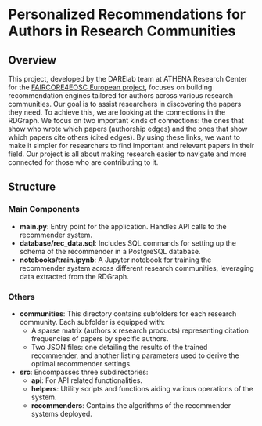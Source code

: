 
# Personalized Recommendations for Authors in Research Communities

## Overview
This project, developed by the DARElab team at ATHENA Research Center for the [FAIRCORE4EOSC European project](https://faircore4eosc.eu), focuses on building recommendation engines tailored for authors across various research communities. 
Our goal is to assist researchers in discovering the papers they need. To achieve this, we are looking at the connections in the RDGraph. We focus on two important kinds of connections: the ones that show who wrote which papers (authorship edges) and the ones that show which papers cite others (cited edges). 
By using these links, we want to make it simpler for researchers to find important and relevant papers in their field. Our project is all about making research easier to navigate and more connected for those who are contributing to it.

## Structure

### Main Components
- **main.py**: Entry point for the application. Handles API calls to the recommender system.
- **database/rec_data.sql**: Includes SQL commands for setting up the schema of the recommender in a PostgreSQL database.
- **notebooks/train.ipynb**: A Jupyter notebook for training the recommender system across different research communities, leveraging data extracted from the RDGraph.

### Others
- **communities**: This directory contains subfolders for each research community. Each subfolder is equipped with:
  - A sparse matrix (authors x research products) representing citation frequencies of papers by specific authors.
  - Two JSON files: one detailing the results of the trained recommender, and another listing parameters used to derive the optimal recommender settings.
- **src**: Encompasses three subdirectories:
  - **api**: For API related functionalities.
  - **helpers**: Utility scripts and functions aiding various operations of the system.
  - **recommenders**: Contains the algorithms of the recommender systems deployed.

